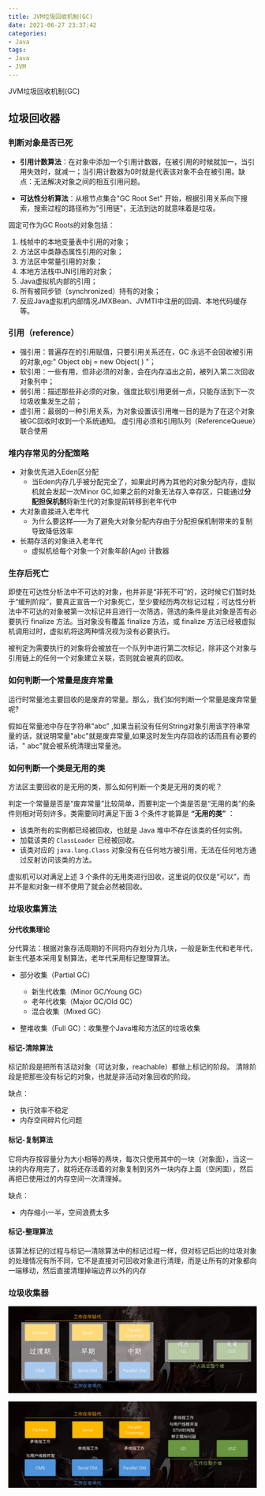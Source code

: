 ```yaml
---
title: JVM垃圾回收机制(GC)
date: 2021-06-27 23:37:42
categories:
- Java
tags:
- Java
- JVM
---
```


JVM垃圾回收机制(GC)

<!-- more -->

垃圾回收器
---

### 判断对象是否已死

- **引用计数算法**：在对象中添加一个引用计数器，在被引用的时候就加一，当引用失效时，就减一；当引用计数器为0时就是代表该对象不会在被引用。缺点：无法解决对象之间的相互引用问题。

- **可达性分析算法**：从根节点集合"GC Root Set" 开始，根据引用关系向下搜索，搜索过程的路径称为"引用链"，无法到达的就意味着是垃圾。

  

固定可作为GC Roots的对象包括：

1. 栈帧中的本地变量表中引用的对象；
2. 方法区中类静态属性引用的对象；
3. 方法区中常量引用的对象；
4. 本地方法栈中JNI引用的对象；
5. Java虚拟机内部的引用；
6. 所有被同步锁（synchronized）持有的对象；
7. 反应Java虚拟机内部情况JMXBean、JVMTI中注册的回调、本地代码缓存等。



### 引用（reference）

- 强引用：普遍存在的引用赋值，只要引用关系还在，GC 永远不会回收被引用的对象,eg:" Object obj = new Object( )  "；
- 软引用：一些有用，但非必须的对象，会在内存溢出之前，被列入第二次回收对象列中；
- 弱引用：描述那些非必须的对象，强度比软引用更弱一点，只能存活到下一次垃圾收集发生之前；
- 虚引用：最弱的一种引用关系，为对象设置该引用唯一目的是为了在这个对象被GC回收时收到一个系统通知。 虚引用必须和引用队列（ReferenceQueue）联合使用



### 堆内存常见的分配策略

- 对象优先进入Eden区分配
  - 当Eden内存几乎被分配完全了，如果此时再为其他的对象分配内存，虚拟机就会发起一次Minor GC,如果之前的对象无法存入幸存区，只能通过**分配担保机制**将新生代的对象提前转移到老年代中
- 大对象直接进入老年代
  - 为什么要这样——为了避免大对象分配内存由于分配担保机制带来的复制导致降低效率
- 长期存活的对象进入老年代
  - 虚拟机给每个对象一个对象年龄(Age) 计数器



### 生存后死亡

即使在可达性分析法中不可达的对象，也并非是“非死不可”的，这时候它们暂时处于“缓刑阶段”，要真正宣告一个对象死亡，至少要经历两次标记过程；可达性分析法中不可达的对象被第一次标记并且进行一次筛选，筛选的条件是此对象是否有必要执行 finalize 方法。当对象没有覆盖 finalize 方法，或 finalize 方法已经被虚拟机调用过时，虚拟机将这两种情况视为没有必要执行。

被判定为需要执行的对象将会被放在一个队列中进行第二次标记，除非这个对象与引用链上的任何一个对象建立关联，否则就会被真的回收。



### 如何判断一个常量是废弃常量

运行时常量池主要回收的是废弃的常量。那么，我们如何判断一个常量是废弃常量呢?

假如在常量池中存在字符串"abc" ,如果当前没有任何String对象引用该字符串常量的话，就说明常量"abc"就是废弃常量,如果这时发生内存回收的话而且有必要的话，" abc"就会被系统清理出常量池。

### 如何判断一个类是无用的类

方法区主要回收的是无用的类，那么如何判断一个类是无用的类的呢？

判定一个常量是否是“废弃常量”比较简单，而要判定一个类是否是“无用的类”的条件则相对苛刻许多。类需要同时满足下面 3 个条件才能算是 **“无用的类”** ：

- 该类所有的实例都已经被回收，也就是 Java 堆中不存在该类的任何实例。
- 加载该类的 `ClassLoader` 已经被回收。
- 该类对应的 `java.lang.Class` 对象没有在任何地方被引用，无法在任何地方通过反射访问该类的方法。

虚拟机可以对满足上述 3 个条件的无用类进行回收，这里说的仅仅是“可以”，而并不是和对象一样不使用了就会必然被回收。

### 垃圾收集算法

#### 分代收集理论

分代算法：根据对象存活周期的不同将内存划分为几块，一般是新生代和老年代，新生代基本采用复制算法，老年代采用标记整理算法。

- 部分收集（Partial GC）
  - 新生代收集（Minor GC/Young GC）
  - 老年代收集（Major GC/Old GC）
  - 混合收集（Mixed GC）		

- 整堆收集（Full GC）：收集整个Java堆和方法区的垃圾收集

#### 标记-清除算法

标记阶段是把所有活动对象（可达对象，reachable）都做上标记的阶段。 清除阶段是把那些没有标记的对象，也就是非活动对象回收的阶段。

缺点：

- 执行效率不稳定
- 内存空间碎片化问题



#### 标记-复制算法

它将内存按容量分为大小相等的两块，每次只使用其中的一块（对象面），当这一块的内存用完了，就将还存活着的对象复制到另外一块内存上面（空闲面），然后再把已使用过的内存空间一次清理掉。

缺点：

- 内存缩小一半，空间浪费太多



#### 标记-整理算法

该算法标记的过程与标记—清除算法中的标记过程一样，但对标记后出的垃圾对象的处理情况有所不同，它不是直接对可回收对象进行清理，而是让所有的对象都向一端移动，然后直接清理掉端边界以外的内存



### 垃圾收集器

![2021-7-16 1-0](JVM垃圾回收机制-GC/2021-7-161-0.png)

![2021-7-16 1-1](JVM垃圾回收机制-GC/2021-7-161-1.png)
